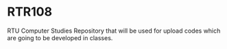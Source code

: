 # RTR108
RTU Computer Studies Repository that will be used for upload codes which are going to be developed in classes.
